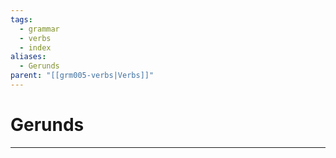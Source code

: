 ```yaml
---
tags:
  - grammar
  - verbs
  - index
aliases:
  - Gerunds
parent: "[[grm005-verbs|Verbs]]"
---
```

# Gerunds
---
